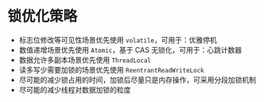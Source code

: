 # 锁优化策略

- 标志位修改等可见性场景优先使用 `volatile`，可用于：优雅停机
- 数值递增场景优先使用 `Atomic`，基于 CAS 无锁化，可用于：心跳计数器
- 数据允许多副本场景优先使用 `ThreadLocal` 
- 读多写少需要加锁的场景优先使用 `ReentrantReadWriteLock`
- 尽可能的减少锁占用的时间，加锁后尽量只是内存操作，可采用分段加锁机制
- 尽可能的减少线程对数据加锁的粒度


